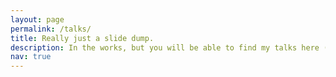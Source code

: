 ```yaml
---
layout: page
permalink: /talks/
title: Really just a slide dump.
description: In the works, but you will be able to find my talks here (be it for a reading group or an event).
nav: true
---
```


